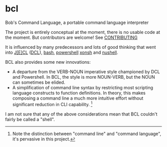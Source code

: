 # bcl
Bob's Command Language, a portable command language interpreter

The project is entirely conceptual at the moment, there is no usable code at the moment.
But contributors are welcome! See [CONTRIBUTING](./CONTRIBUTING)

It is influenced by many predecessors and lots of good thinking that went into [J[E]CL](https://en.wikipedia.org/wiki/Job_Control_Language#Job_Entry_Control_Language) ([DCL](https://en.wikipedia.org/wiki/DIGITAL_Command_Language)), [bash](https://git.savannah.gnu.org/cgit/bash.git/), [powershell](https://github.com/PowerShell/PowerShell) [xonsh](https://github.com/xonsh/xonsh) and [nushell](https://github.com/nushell/nushell).

BCL also provides some new innovations: 
* A departure from the VERB-NOUN imperative style championed by DCL and Powershell.  In BCL, the style is more NOUN-VERB, but the NOUN can sometimes be elided.
* A simplification of command line syntax by restricting most scripting language constructs to function definitions.  In theory, this makes composing a command line a much more intuitive effort without significant reduction in CLI capability. [^1]

[^1]: Note the distinction between "command line" and "command language", it's pervasive in this project.

I am not sure that any of the above considerations mean that BCL couldn't fairly be called a "shell".
